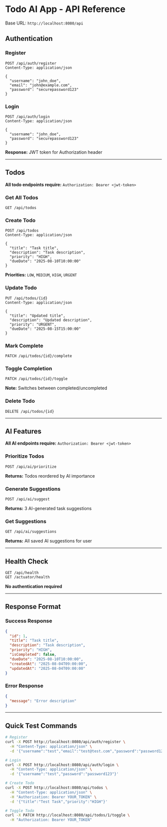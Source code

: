 # Todo AI App - API Reference

Base URL: `http://localhost:8080/api`

## Authentication

### Register
```http
POST /api/auth/register
Content-Type: application/json

{
  "username": "john_doe",
  "email": "john@example.com", 
  "password": "securepassword123"
}
```

### Login
```http
POST /api/auth/login
Content-Type: application/json

{
  "username": "john_doe",
  "password": "securepassword123"
}
```
**Response:** JWT token for Authorization header

---

## Todos

**All todo endpoints require:** `Authorization: Bearer <jwt-token>`

### Get All Todos
```http
GET /api/todos
```

### Create Todo
```http
POST /api/todos
Content-Type: application/json

{
  "title": "Task title",
  "description": "Task description", 
  "priority": "HIGH",
  "dueDate": "2025-08-10T10:00:00"
}
```
**Priorities:** `LOW`, `MEDIUM`, `HIGH`, `URGENT`

### Update Todo
```http
PUT /api/todos/{id}
Content-Type: application/json

{
  "title": "Updated title",
  "description": "Updated description",
  "priority": "URGENT", 
  "dueDate": "2025-08-15T15:00:00"
}
```

### Mark Complete
```http
PATCH /api/todos/{id}/complete
```

### Toggle Completion
```http
PATCH /api/todos/{id}/toggle
```
**Note:** Switches between completed/uncompleted

### Delete Todo
```http
DELETE /api/todos/{id}
```

---

## AI Features

**All AI endpoints require:** `Authorization: Bearer <jwt-token>`

### Prioritize Todos
```http
POST /api/ai/prioritize
```
**Returns:** Todos reordered by AI importance

### Generate Suggestions
```http
POST /api/ai/suggest
```
**Returns:** 3 AI-generated task suggestions

### Get Suggestions
```http
GET /api/ai/suggestions
```
**Returns:** All saved AI suggestions for user

---

## Health Check

```http
GET /api/health
GET /actuator/health
```
**No authentication required**

---

## Response Format

### Success Response
```json
{
  "id": 1,
  "title": "Task title",
  "description": "Task description",
  "priority": "HIGH",
  "isCompleted": false,
  "dueDate": "2025-08-10T10:00:00",
  "createdAt": "2025-08-04T09:00:00",
  "updatedAt": "2025-08-04T09:00:00"
}
```

### Error Response
```json
{
  "message": "Error description"
}
```

---

## Quick Test Commands

```bash
# Register
curl -X POST http://localhost:8080/api/auth/register \
  -H "Content-Type: application/json" \
  -d '{"username":"test","email":"test@test.com","password":"password123"}'

# Login
curl -X POST http://localhost:8080/api/auth/login \
  -H "Content-Type: application/json" \
  -d '{"username":"test","password":"password123"}'

# Create Todo
curl -X POST http://localhost:8080/api/todos \
  -H "Content-Type: application/json" \
  -H "Authorization: Bearer YOUR_TOKEN" \
  -d '{"title":"Test Task","priority":"HIGH"}'

# Toggle Todo
curl -X PATCH http://localhost:8080/api/todos/1/toggle \
  -H "Authorization: Bearer YOUR_TOKEN"
```
